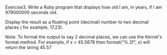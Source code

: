 Exercise3. Write a Ruby program that displays how old I am, in years, if I am 
979000000 seconds old. 

Display the result as a floating point (decimal) number to two decimal places (
for example, 17.23).

Note: To format the output to say 2 decimal places, we can use the Kernel's 
format method. For example, if x = 45.5678 then format("%.2f", x) will return 
the string 45.57
